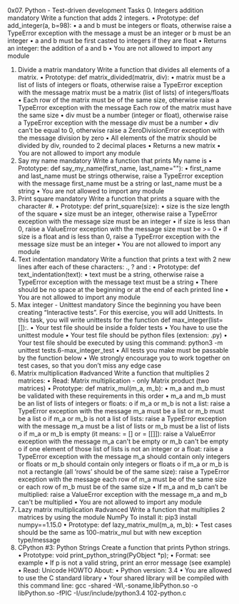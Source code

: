 0x07. Python - Test-driven development
Tasks
0. Integers addition 
mandatory 
Write a function that adds 2 integers.
•	Prototype: def add_integer(a, b=98):
•	a and b must be integers or floats, otherwise raise a TypeError exception with the message a must be an integer or b must be an integer
•	a and b must be first casted to integers if they are float
•	Returns an integer: the addition of a and b
•	You are not allowed to import any module
1. Divide a matrix 
mandatory 
Write a function that divides all elements of a matrix.
•	Prototype: def matrix_divided(matrix, div):
•	matrix must be a list of lists of integers or floats, otherwise raise a TypeError exception with the message matrix must be a matrix (list of lists) of integers/floats
•	Each row of the matrix must be of the same size, otherwise raise a TypeError exception with the message Each row of the matrix must have the same size
•	div must be a number (integer or float), otherwise raise a TypeError exception with the message div must be a number
•	div can’t be equal to 0, otherwise raise a ZeroDivisionError exception with the message division by zero
•	All elements of the matrix should be divided by div, rounded to 2 decimal places 
•	Returns a new matrix
•	You are not allowed to import any module
2. Say my name 
mandatory 
Write a function that prints My name is <first name> <last name>
•	Prototype: def say_my_name(first_name, last_name=""):
•	first_name and last_name must be strings otherwise, raise a TypeError exception with the message first_name must be a string or last_name must be a string
•	You are not allowed to import any module
3. Print square 
mandatory 
Write a function that prints a square with the character #.
•	Prototype: def print_square(size):
•	size is the size length of the square
•	size must be an integer, otherwise raise a TypeError exception with the message size must be an integer
•	if size is less than 0, raise a ValueError exception with the message size must be >= 0
•	if size is a float and is less than 0, raise a TypeError exception with the message size must be an integer
•	You are not allowed to import any module
4. Text indentation 
mandatory 
Write a function that prints a text with 2 new lines after each of these characters: ., ? and :
•	Prototype: def text_indentation(text):
•	text must be a string, otherwise raise a TypeError exception with the message text must be a string
•	There should be no space at the beginning or at the end of each printed line
•	You are not allowed to import any module
5. Max integer - Unittest 
mandatory 
Since the beginning you have been creating “Interactive tests”. For this exercise, you will add Unittests.
In this task, you will write unittests for the function def max_integer(list=[]):.
•	Your test file should be inside a folder tests
•	You have to use the unittest module 
•	Your test file should be python files (extension: .py)
•	Your test file should be executed by using this command: python3 -m unittest tests.6-max_integer_test 
•	All tests you make must be passable by the function below
•	We strongly encourage you to work together on test cases, so that you don’t miss any edge case
6. Matrix multiplication 
#advanced 
Write a function that multiplies 2 matrices:
•	Read: Matrix multiplication - only Matrix product (two matrices)
•	Prototype: def matrix_mul(m_a, m_b):
•	m_a and m_b must be validated with these requirements in this order
•	m_a and m_b must be an list of lists of integers or floats:
o	if m_a or m_b is not a list: raise a TypeError exception with the message m_a must be a list or m_b must be a list
o	if m_a or m_b is not a list of lists: raise a TypeError exception with the message m_a must be a list of lists or m_b must be a list of lists
o	if m_a or m_b is empty (it means: = [] or = [[]]): raise a ValueError exception with the message m_a can't be empty or m_b can't be empty
o	if one element of those list of lists is not an integer or a float: raise a TypeError exception with the message m_a should contain only integers or floats or m_b should contain only integers or floats
o	if m_a or m_b is not a rectangle (all ‘rows’ should be of the same size): raise a TypeError exception with the message each row of m_a must be of the same size or each row of m_b must be of the same size
•	If m_a and m_b can’t be multiplied: raise a ValueError exception with the message m_a and m_b can't be multiplied
•	You are not allowed to import any module
7. Lazy matrix multiplication 
#advanced 
Write a function that multiplies 2 matrices by using the module NumPy
To install it: pip3 install numpy==1.15.0
•	Prototype: def lazy_matrix_mul(m_a, m_b):
•	Test cases should be the same as 100-matrix_mul but with new exception type/message
8. CPython #3: Python Strings 
Create a function that prints Python strings.
•	Prototype: void print_python_string(PyObject *p);
•	Format: see example
•	If p is not a valid string, print an error message (see example)
•	Read: Unicode HOWTO
About:
•	Python version: 3.4
•	You are allowed to use the C standard library
•	Your shared library will be compiled with this command line: gcc -shared -Wl,-soname,libPython.so -o libPython.so -fPIC -I/usr/include/python3.4 102-python.c


